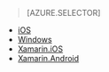 > [AZURE.SELECTOR]
- [iOS](../articles/app-service-mobile-ios-get-started-offline-data-preview.md)
- [Windows](../articles/app-service-mobile-windows-store-dotnet-get-started-offline-data-preview.md)
- [Xamarin.iOS](../articles/app-service-mobile-xamarin-ios-get-started-offline-data-preview.md)
- [Xamarin.Android](../articles/app-service-mobile-xamarin-android-get-started-offline-data-preview.md)

